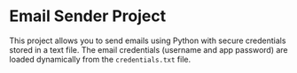 # Email Sender Project

This project allows you to send emails using Python with secure credentials stored in a text file. The email credentials (username and app password) are loaded dynamically from the `credentials.txt` file.